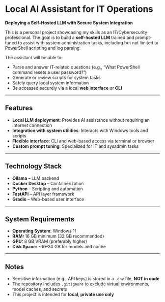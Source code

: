 # Local AI Assistant for IT Operations  
**Deploying a Self-Hosted LLM with Secure System Integration**

This is a personal project showcasing my skills as an IT/Cybersecurity professional. The goal is to build a **self-hosted LLM** trained and prompt-tuned to assist with system administration tasks, including but not limited to PowerShell scripting and log parsing.  

The assistant will be able to:  
- Parse and answer IT-related questions (e.g., “What PowerShell command resets a user password?”)  
- Generate or review scripts for system tasks  
- Safely query local system information  
- Be accessed securely via a local **web interface** or **CLI**

---

## Features

- **Local LLM deployment**: Provides AI assistance without requiring an internet connection  
- **Integration with system utilities**: Interacts with Windows tools and scripts  
- **Flexible interface**: CLI and web-based access via terminal or browser  
- **Custom prompt tuning**: Specialized for IT and sysadmin tasks  

---

## Technology Stack

- **Ollama** – LLM backend  
- **Docker Desktop** – Containerization  
- **Python** – Scripting and automation  
- **FastAPI** – API layer framework  
- **Gradio** – Web-based user interface  

---

## System Requirements

- **Operating System:** Windows 11  
- **RAM:** 16 GB minimum (32 GB recommended)  
- **GPU:** 8 GB VRAM (preferably higher)  
- **Disk Space:** ~10–30 GB for models and cache  

---

## Notes

- Sensitive information (e.g., API keys) is stored in a `.env` file, **NOT in code**  
- The repository includes `.gitignore` to exclude virtual environments, model caches, and secrets  
- This project is intended for **local, private use only**
